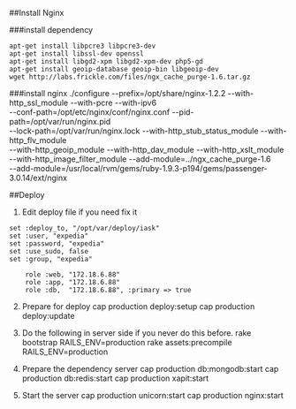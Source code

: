 ##Install Nginx


###install dependency

~~~{.shell}
apt-get install libpcre3 libpcre3-dev
apt-get install libssl-dev openssl
apt-get install libgd2-xpm libgd2-xpm-dev php5-gd
apt-get install geoip-database geoip-bin libgeoip-dev
wget http://labs.frickle.com/files/ngx_cache_purge-1.6.tar.gz
~~~


###install nginx
    ./configure --prefix=/opt/share/nginx-1.2.2 --with-http_ssl_module --with-pcre --with-ipv6 \
--conf-path=/opt/etc/nginx/conf/nginx.conf --pid-path=/opt/var/run/nginx.pid \
--lock-path=/opt/var/run/nginx.lock --with-http_stub_status_module --with-http_flv_module \
--with-http_geoip_module --with-http_dav_module --with-http_xslt_module \
--with-http_image_filter_module  --add-module=../ngx_cache_purge-1.6 \
--add-module=/usr/local/rvm/gems/ruby-1.9.3-p194/gems/passenger-3.0.14/ext/nginx


##Deploy

1. Edit deploy file if you need fix it

~~~{.ruby}
set :deploy_to, "/opt/var/deploy/iask"
set :user, "expedia"
set :password, "expedia"
set :use_sudo, false
set :group, "expedia"

    role :web, "172.18.6.88"
    role :app, "172.18.6.88"
    role :db,  "172.18.6.88", :primary => true
~~~


2. Prepare for deploy
    cap production deploy:setup
    cap production deploy:update

3. Do the following in server side if you never do this before.
    rake bootstrap RAILS_ENV=production
    rake assets:precompile RAILS_ENV=production

4. Prepare the dependency server
    cap production db:mongodb:start
    cap production db:redis:start
    cap production xapit:start    

5. Start the server
    cap production unicorn:start
    cap production nginx:start



